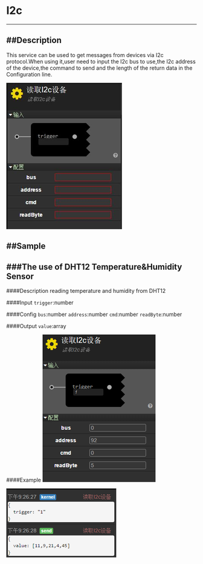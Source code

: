﻿# I2c
---
##Description
---
This service can be used to get messages from devices via I2c protocol.When using it,user need to input the I2c bus to use,the I2c address of the device,the command to send  and the length of the return data in the Configuration line.

![](./pic/i2cconfig.jpg)

##Sample
---
###The use of DHT12 Temperature&Humidity Sensor
---
####Description
reading temperature and humidity from DHT12

####Input
`trigger`:number

####Config
`bus`:number
`address`:number
`cmd`:number
`readByte`:number

####Output
`value`:array

####Example
![](./pic/i2cinput.PNG)

![](./pic/I2crun.PNG)
